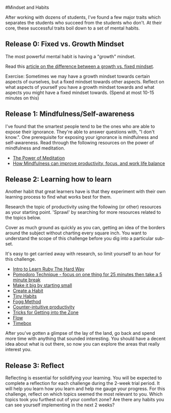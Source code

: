 #Mindset and Habits

After working with dozens of students, I've found a few major traits which separates the students who succeed from the students who don't.  At their core, these successful traits boil down to a set of mental habits. 


## Release 0: Fixed vs. Growth Mindset

The most powerful mental habit is having a "growth" mindset.  

Read this [article on the difference between a growth vs. fixed mindset](https://blog.bufferapp.com/the-habits-of-successful-people-they-have-a-growth-mindset).  


Exercise: Sometimes we may have a growth mindset towards certain aspects of ourselves, but a fixed mindset towards other aspects.  Reflect on what aspects of yourself you have a growth mindset towards and what aspects you might have a fixed mindset towards. (Spend at most 10-15 minutes on this) 


## Release 1: Mindfulness/Self-awareness

I've found that the smartest people tend to be the ones who are able to expose their ignorance.  They're able to answer questions with, "I don't know.".  One prerequisite for exposing your ignorance is mindfulness and self-awareness.  Read through the following resources on the power of mindfulness and meditation.   

- [The Power of Meditation](http://blog.bufferapp.com/how-meditation-affects-your-brain)
- [How Mindfulness can improve productivity, focus, and work life balance](http://www.productivityninja.co.uk/getting-things-done-and-the-mindful-productivity-ninja/)



## Release 2: Learning how to learn

Another habit that great learners have is that they experiment with their own learning process to find what works best for them.  

Research the topic of productivity using the following (or other) resources as your starting point. 'Sprawl' by searching for more resources related to the topics below.

Cover as much ground as quickly as you can, getting an idea of the borders around the subject without charting every square inch. You want to understand the scope of this challenge before you dig into a particular sub-set.

It's easy to get carried away with research, so limit yourself to an hour for this challenge.




- [Intro to Learn Ruby The Hard Way](http://ruby.learncodethehardway.org/book/intro.html)
- [Pomodoro Technique - focus on one thing for 25 minutes then take a 5 minute break](http://pomodorotechnique.com/)
- [Make it big by starting small](http://blog.bufferapp.com/make-it-big-by-starting-small)
- [Create a Habit](http://www.youtube.com/watch?v=C8XG02das-A)
- [Tiny Habits](http://www.youtube.com/watch?v=AdKUJxjn-R8)
- [Fogg Method](http://www.foggmethod.com/)
- [Counter-intuitive productivity](http://paidtoexist.com/counterintuitive-productivity/)
- [Tricks for Getting into the Zone](http://www.themuse.com/advice/the-best-tricks-for-getting-in-the-zone-at-work)
- [Flow](http://en.wikipedia.org/wiki/Flow_(psychology))
- [Timebox](http://guide.agilealliance.org/guide/timebox.html)

After you've gotten a glimpse of the lay of the land, go back and spend more time with anything that sounded interesting. You should have a decent idea about what is out there, so now you can explore the areas that really interest you.

## Release 3: Reflect

Reflecting is essential for solidifying your learning. You will be expected to complete a reflection for each challenge during the 2-week trial period. It will help you learn how you learn and help me gauge your progress.  For this challenge, reflect on which topics seemed the most relevant to you.  Which topics took you furthest out of your comfort zone?  Are there any habits you can see yourself implementing in the next 2 weeks? 